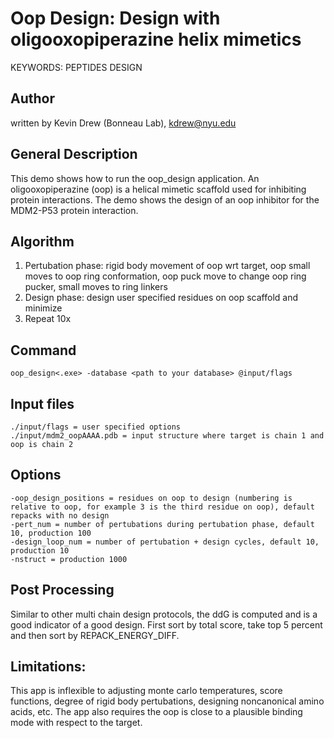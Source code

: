 # Oop Design: Design with oligooxopiperazine helix mimetics

KEYWORDS: PEPTIDES DESIGN

## Author
written by Kevin Drew (Bonneau Lab), kdrew@nyu.edu

## General Description
This demo shows how to run the oop\_design application.  An oligooxopiperazine (oop) is a helical mimetic scaffold used for inhibiting protein interactions. The demo shows the design of an oop inhibitor for the MDM2-P53 protein interaction.

## Algorithm
1. Pertubation phase: rigid body movement of oop wrt target, oop small moves to oop ring conformation, oop puck move to change oop ring pucker, small moves to ring linkers
2. Design phase: design user specified residues on oop scaffold and minimize
3. Repeat 10x

## Command
```
oop_design<.exe> -database <path to your database> @input/flags
```

## Input files
```
./input/flags = user specified options
./input/mdm2_oopAAAA.pdb = input structure where target is chain 1 and oop is chain 2
```

## Options
```
-oop_design_positions = residues on oop to design (numbering is relative to oop, for example 3 is the third residue on oop), default repacks with no design
-pert_num = number of pertubations during pertubation phase, default 10, production 100
-design_loop_num = number of pertubation + design cycles, default 10, production 10
-nstruct = production 1000
```

## Post Processing
Similar to other multi chain design protocols, the ddG is computed and is a good indicator of a good design.  First sort by total score, take top 5 percent and then sort by REPACK_ENERGY_DIFF.

## Limitations: 
This app is inflexible to adjusting monte carlo temperatures, score functions, degree of rigid body pertubations, designing noncanonical amino acids, etc. The app also requires the oop is close to a plausible binding mode with respect to the target. 

